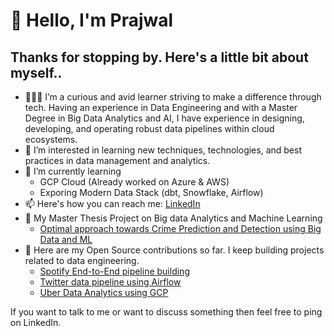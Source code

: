 # 👋 Hello, I'm Prajwal
## Thanks for stopping by. Here's a little bit about myself..
- 🧑🏻‍🏫 I’m a curious and avid learner striving to make a difference through tech. Having an experience in 
Data Engineering and with a Master Degree in Big Data Analytics and AI, I have experience in designing, 
developing, and operating robust data pipelines within cloud ecosystems.
- 👀 I’m interested in learning new techniques, technologies, and best practices in data management and analytics.
- 🌱 I’m currently learning
  - GCP Cloud (Already worked on Azure & AWS)
  - Exporing Modern Data Stack (dbt, Snowflake, Airflow)
- 📫 Here's how you can reach me: [LinkedIn](https://www.linkedin.com/in/prajwal-kp-3b65b0158/)
- 📝 My Master Thesis Project on Big data Analytics and Machine Learning
  - [Optimal approach towards Crime Prediction and Detection using Big Data and ML](https://github.com/Prajwal0105/master-thesis-project)
- 🤘 Here are my Open Source contributions so far. I keep building projects related to data engineering.
  - [Spotify End-to-End pipeline building](https://github.com/Prajwal0105/spotify-end-to-end-data-engineering-project)
  - [Twitter data pipeline using Airflow](https://github.com/Prajwal0105/twitter-airflow-data-engineering-project)
  - [Uber Data Analytics using GCP](https://github.com/Prajwal0105/uber-data-analytics-using-GCP)
    

 If you want to talk to me or want to discuss something then feel free to ping on LinkedIn.

<!---
Prajwal0105/Prajwal0105 is a ✨ special ✨ repository because its `README.md` (this file) appears on your GitHub profile.
You can click the Preview link to take a look at your changes.
--->
